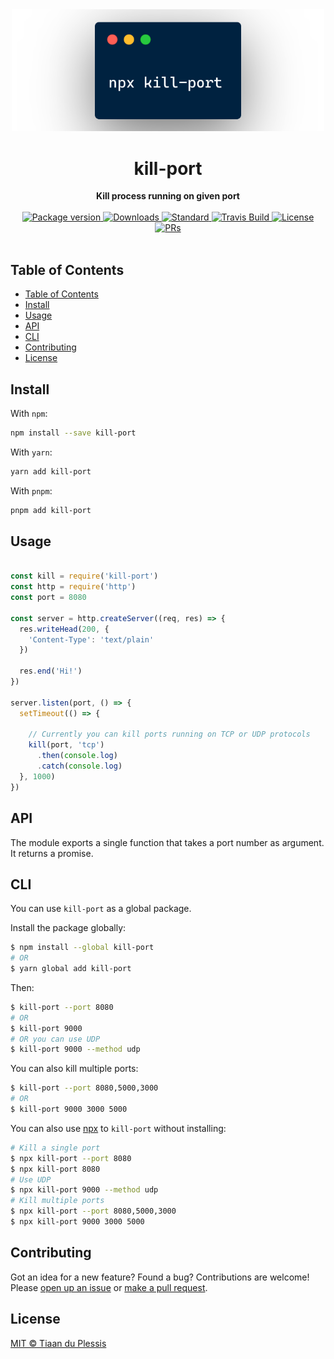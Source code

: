 <div align="center">
  <img src="./logo.png" alt="Logo" width="500px">
</div>
<h1 align="center">kill-port</h1>
<div align="center">
  <strong>Kill process running on given port</strong>
</div>
<br>
<div align="center">
  <a href="https://npmjs.org/package/kill-port">
    <img src="https://img.shields.io/npm/v/kill-port.svg?style=flat-square" alt="Package version" />
  </a>
  <a href="https://npmjs.org/package/kill-port">
    <img src="https://img.shields.io/npm/dm/kill-port.svg?style=flat-square" alt="Downloads" />
  </a>
  <a href="https://github.com/feross/standard">
    <img src="https://img.shields.io/badge/code%20style-standard-brightgreen.svg?style=flat-square" alt="Standard" />
  </a>
  <a href="https://travis-ci.org/tiaanduplessis/kill-port">
    <img src="https://img.shields.io/travis/tiaanduplessis/kill-port.svg?style=flat-square" alt="Travis Build" />
  </a>
  <a href="https://github.com/tiaanduplessis/kill-port/blob/master/LICENSE">
    <img src="https://img.shields.io/npm/l/kill-port.svg?style=flat-square" alt="License" />
  </a>
  <a href="http://makeapullrequest.com">
    <img src="https://img.shields.io/badge/PRs-welcome-brightgreen.svg?style=flat-square" alt="PRs" />
  </a>
</div>
<br>


## Table of Contents
- [Table of Contents](#table-of-contents)
- [Install](#install)
- [Usage](#usage)
- [API](#api)
- [CLI](#cli)
- [Contributing](#contributing)
- [License](#license)

## Install


With `npm`:
```sh
npm install --save kill-port
```

With `yarn`:
```sh
yarn add kill-port
```

With `pnpm`:
```sh
pnpm add kill-port
```

## Usage

```js

const kill = require('kill-port')
const http = require('http')
const port = 8080

const server = http.createServer((req, res) => {
  res.writeHead(200, {
    'Content-Type': 'text/plain'
  })

  res.end('Hi!')
})

server.listen(port, () => {
  setTimeout(() => {
    
    // Currently you can kill ports running on TCP or UDP protocols
    kill(port, 'tcp')
      .then(console.log)
      .catch(console.log)
  }, 1000)
})

```

## API

The module exports a single function that takes a port number as argument. It returns a promise.

## CLI

You can use `kill-port` as a global package.

Install the package globally:

```sh
$ npm install --global kill-port
# OR
$ yarn global add kill-port
```

Then:

```sh
$ kill-port --port 8080
# OR
$ kill-port 9000
# OR you can use UDP
$ kill-port 9000 --method udp
```

You can also kill multiple ports:

```sh
$ kill-port --port 8080,5000,3000
# OR
$ kill-port 9000 3000 5000
```

You can also use [npx](https://nodejs.dev/learn/the-npx-nodejs-package-runner) to `kill-port` without installing:

```sh
# Kill a single port
$ npx kill-port --port 8080
$ npx kill-port 8080
# Use UDP
$ npx kill-port 9000 --method udp
# Kill multiple ports
$ npx kill-port --port 8080,5000,3000
$ npx kill-port 9000 3000 5000
```

## Contributing

Got an idea for a new feature? Found a bug? Contributions are welcome! Please [open up an issue](https://github.com/tiaanduplessis/feature-flip/issues) or [make a pull request](https://makeapullrequest.com/).

## License

[MIT © Tiaan du Plessis](./LICENSE)
